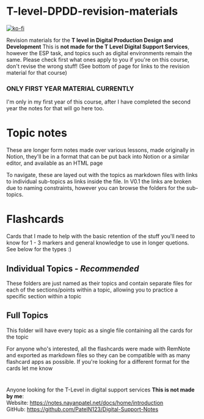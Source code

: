 # T-level-DPDD-revision-materials

[![ko-fi](https://ko-fi.com/img/githubbutton_sm.svg)](https://ko-fi.com/S6S31EC98I)

Revision materials for the **T level in Digital Production Design and Development**
This is **not made for the T Level Digital Support Services**, however the ESP task, and topics such as digital environments remain the same. Please check first what ones apply to you if you're on this course, don't revise the wrong stuff! (See bottom of page for links to the revision material for that course)

### ONLY FIRST YEAR MATERIAL CURRENTLY
I'm only in my first year of this course, after I have completed the second year the notes for
that will go here too.

# Topic notes

These are longer form notes made over various lessons, made originally in Notion, they'll be
in a format that can be put back into Notion or a similar editor, and available as an HTML page

To navigate, these are layed out with the topics as markdown files with links to individual sub-topics as links inside the file.
In V0.1 the links are broken due to naming constraints, however you can browse the folders for the sub-topics.


# Flashcards
Cards that I made to help with the basic retention of the stuff you'll need to know for 1 - 3 markers and general knowledge to use in longer quetions. See below for the types :)

## Individual Topics - *Recommended*
These folders are just named as their topics and contain separate files for each of the sections/points
within  a topic, allowing you to practice a specific section within a topic

## Full Topics
This folder will have every topic as a single file containing all the cards for the topic

For anyone who's interested, all the flashcards were made with RemNote and exported as markdown files
so they can be compatible with as many flashcard apps as possible. If you're looking for a different
format for the cards let me know

#
Anyone looking for the T-Level in digital support services **This is not made by me**:<br>
Website: https://notes.nayanpatel.net/docs/home/introduction<br>
GitHub: https://github.com/PatelN123/Digital-Support-Notes
